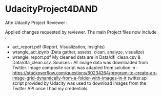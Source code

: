 # UdacityProject4DAND

Attn Udacity Project Reviewer : 

Applied changes requested by reviewer.
The main Project files now include :
- act_report.pdf (Report, Visualization, Insights)
- wrangle_act.ipynb (Data gather, assess, clean, analyze, visualize)
- wrangle_report.pdf
My cleaned data are in Data/dfi_clean.csv & Data/dfa_clean.csv.
Sources :
All image data was downloaded from Twitter.
Image composite script was adapted from solution in : https://stackoverflow.com/questions/60234264/program-to-create-an-image-grid-dynamically-from-a-folder-with-images-in-it
twitter.api script provided by Udacity was used to download images from the Twitter API once I had my credentials
